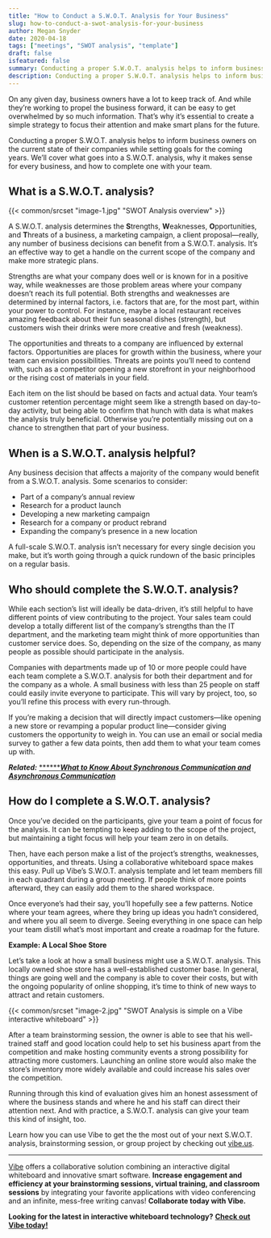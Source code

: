 ```yaml
---
title: "How to Conduct a S.W.O.T. Analysis for Your Business"
slug: how-to-conduct-a-swot-analysis-for-your-business
author: Megan Snyder
date: 2020-04-18
tags: ["meetings", "SWOT analysis", "template"]
draft: false
isfeatured: false
summary: Conducting a proper S.W.O.T. analysis helps to inform business owners on the current state of their companies while setting goals for the coming years.
description: Conducting a proper S.W.O.T. analysis helps to inform business owners on the current state of their companies while setting goals for the coming years.
---
```




On any given day, business owners have a lot to keep track of. And while they’re working to propel the business forward, it can be easy to get overwhelmed by so much information. That’s why it’s essential to create a simple strategy to focus their attention and make smart plans for the future.

Conducting a proper S.W.O.T. analysis helps to inform business owners on the current state of their companies while setting goals for the coming years. We’ll cover what goes into a S.W.O.T. analysis, why it makes sense for every business, and how to complete one with your team.


## What is a S.W.O.T. analysis?
{{< common/srcset "image-1.jpg" "SWOT Analysis overview" >}}


A S.W.O.T. analysis determines the **S**trengths, **W**eaknesses, **O**pportunities, and **T**hreats of a business, a marketing campaign, a client proposal—really, any number of business decisions can benefit from a S.W.O.T. analysis. It’s an effective way to get a handle on the current scope of the company and make more strategic plans.

Strengths are what your company does well or is known for in a positive way, while weaknesses are those problem areas where your company doesn’t reach its full potential. Both strengths and weaknesses are determined by internal factors, i.e. factors that are, for the most part, within your power to control. For instance, maybe a local restaurant receives amazing feedback about their fun seasonal dishes (strength), but customers wish their drinks were more creative and fresh (weakness).

The opportunities and threats to a company are influenced by external factors. Opportunities are places for growth within the business, where your team can envision possibilities. Threats are points you’ll need to contend with, such as a competitor opening a new storefront in your neighborhood or the rising cost of materials in your field.

Each item on the list should be based on facts and actual data. Your team’s customer retention percentage might seem like a strength based on day-to-day activity, but being able to confirm that hunch with data is what makes the analysis truly beneficial. Otherwise you’re potentially missing out on a chance to strengthen that part of your business.

## When is a S.W.O.T. analysis helpful?

Any business decision that affects a majority of the company would benefit from a S.W.O.T. analysis. Some scenarios to consider:


- Part of a company’s annual review
- Research for a product launch
- Developing a new marketing campaign
- Research for a company or product rebrand
- Expanding the company’s presence in a new location

A full-scale S.W.O.T. analysis isn’t necessary for every single decision you make, but it’s worth going through a quick rundown of the basic principles on a regular basis. 


## Who should complete the S.W.O.T. analysis?

While each section’s list will ideally be data-driven, it’s still helpful to have different points of view contributing to the project. Your sales team could develop a totally different list of the company’s strengths than the IT department, and the marketing team might think of more opportunities than customer service does. So, depending on the size of the company, as many people as possible should participate in the analysis.

Companies with departments made up of 10 or more people could have each team complete a S.W.O.T. analysis for both their department and for the company as a whole. A small business with less than 25 people on staff could easily invite everyone to participate. This will vary by project, too, so you’ll refine this process with every run-through.

If you’re making a decision that will directly impact customers—like opening a new store or revamping a popular product line—consider giving customers the opportunity to weigh in. You can use an email or social media survey to gather a few data points, then add them to what your team comes up with.

***Related:*** [******](https://vibe.us/blog/8-ways-to-brainstorm-with-remote-workers/)[***What to Know About Synchronous Communication and Asynchronous Communication***](https://vibe.us/blog/what-you-need-to-know-about-synchronous-and-asynchronous-communication/)


## How do I complete a S.W.O.T. analysis?

Once you’ve decided on the participants, give your team a point of focus for the analysis. It can be tempting to keep adding to the scope of the project, but maintaining a tight focus will help your team zero in on details.

Then, have each person make a list of the project’s strengths, weaknesses, opportunities, and threats. Using a collaborative whiteboard space makes this easy. Pull up Vibe’s S.W.O.T. analysis template and let team members fill in each quadrant during a group meeting. If people think of more points afterward, they can easily add them to the shared workspace.

Once everyone’s had their say, you’ll hopefully see a few patterns. Notice where your team agrees, where they bring up ideas you hadn’t considered, and where you all seem to diverge. Seeing everything in one space can help your team distill what’s most important and create a roadmap for the future.

**Example: A Local Shoe Store**

Let’s take a look at how a small business might use a S.W.O.T. analysis. This locally owned shoe store has a well-established customer base. In general, things are going well and the company is able to cover their costs, but with the ongoing popularity of online shopping, it’s time to think of new ways to attract and retain customers.


{{< common/srcset "image-2.jpg" "SWOT Analysis is simple on a Vibe interactive whiteboard" >}}


After a team brainstorming session, the owner is able to see that his well-trained staff and good location could help to set his business apart from the competition and make hosting community events a strong possibility for attracting more customers. Launching an online store would also make the store’s inventory more widely available and could increase his sales over the competition.

Running through this kind of evaluation gives him an honest assessment of where the business stands and where he and his staff can direct their attention next. And with practice, a S.W.O.T. analysis can give your team this kind of insight, too.

Learn how you can use Vibe to get the the most out of your next S.W.O.T. analysis, brainstorming session, or group project by checking out [vibe.us](http://vibe.us/).



----------

[Vibe](https://vibe.us/) offers a collaborative solution combining an interactive digital whiteboard and innovative smart software. **Increase engagement and efficiency at your brainstorming sessions, virtual training, and classroom sessions** by integrating your favorite applications with video conferencing and an infinite, mess-free writing canvas! **Collaborate today with Vibe.**

**Looking for the latest in interactive whiteboard technology?** [**Check out Vibe today!**](https://vibe.us/order/)
